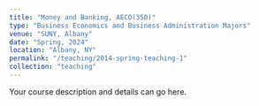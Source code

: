 ```yaml
---
title: "Money and Banking, AECO(350)"
type: "Business Economics and Business Administration Majors"
venue: "SUNY, Albany"
date: "Spring, 2024"
location: "Albany, NY"
permalink: "/teaching/2014-spring-teaching-1"
collection: "teaching"
---
```


Your course description and details can go here.
